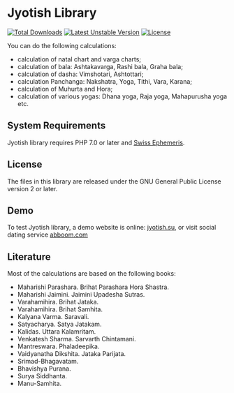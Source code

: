 # Jyotish Library

[![Total Downloads](https://poser.pugx.org/kunjara/jyotish/downloads)](https://packagist.org/packages/kunjara/jyotish) 
[![Latest Unstable Version](https://poser.pugx.org/kunjara/jyotish/v/unstable)](https://packagist.org/packages/kunjara/jyotish) 
[![License](https://poser.pugx.org/kunjara/jyotish/license)](https://packagist.org/packages/kunjara/jyotish)

You can do the following calculations:

* calculation of natal chart and varga charts;
* calculation of bala: Ashtakavarga, Rashi bala, Graha bala;
* calculation of dasha: Vimshotari, Ashtottari;
* calculation Panchanga: Nakshatra, Yoga, Tithi, Vara, Karana;
* calculation of Muhurta and Hora;
* calculation of various yogas: Dhana yoga, Raja yoga, Mahapurusha yoga etc.

## System Requirements

Jyotish library requires PHP 7.0 or later and [Swiss Ephemeris](https://github.com/kunjara/swetest).

## License

The files in this library are released under the GNU General Public License version 2 or later.

## Demo

To test Jyotish library, a demo website is online: [jyotish.su](http://jyotish.su), or visit social dating service [abboom.com](https://abboom.com)

## Literature

Most of the calculations are based on the following books:

* Maharishi Parashara. Brihat Parashara Hora Shastra.
* Maharishi Jaimini. Jaimini Upadesha Sutras.
* Varahamihira. Brihat Jataka.
* Varahamihira. Brihat Samhita.
* Kalyana Varma. Saravali.
* Satyacharya. Satya Jatakam.
* Kalidas. Uttara Kalamritam.
* Venkatesh Sharma. Sarvarth Chintamani.
* Mantreswara. Phaladeepika.
* Vaidyanatha Dikshita. Jataka Parijata.
* Srimad-Bhagavatam.
* Bhavishya Purana.
* Surya Siddhanta.
* Manu-Samhita.
